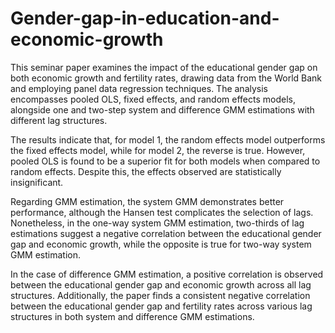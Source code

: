 # Gender-gap-in-education-and-economic-growth
This seminar paper examines the impact of the educational gender gap on both economic growth and fertility rates, drawing data from the World Bank and employing panel data regression techniques. The analysis encompasses pooled OLS, fixed effects, and random effects models, alongside one and two-step system and difference GMM estimations with different lag structures.

The results indicate that, for model 1, the random effects model outperforms the fixed effects model, while for model 2, the reverse is true. However, pooled OLS is found to be a superior fit for both models when compared to random effects. Despite this, the effects observed are statistically insignificant.

Regarding GMM estimation, the system GMM demonstrates better performance, although the Hansen test complicates the selection of lags. Nonetheless, in the one-way system GMM estimation, two-thirds of lag estimations suggest a negative correlation between the educational gender gap and economic growth, while the opposite is true for two-way system GMM estimation.

In the case of difference GMM estimation, a positive correlation is observed between the educational gender gap and economic growth across all lag structures. Additionally, the paper finds a consistent negative correlation between the educational gender gap and fertility rates across various lag structures in both system and difference GMM estimations.
